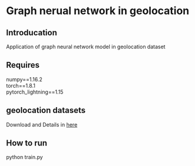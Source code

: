# Graph nerual network in geolocation
## Introducation
Application of graph neural network model in geolocation dataset

## Requires
numpy==1.16.2<br/>
torch==1.8.1<br/>
pytorch_lightning==1.15


## geolocation datasets
Download and Details in [here](https://github.com/afshinrahimi/geographconv)

## How to run 
python train.py
